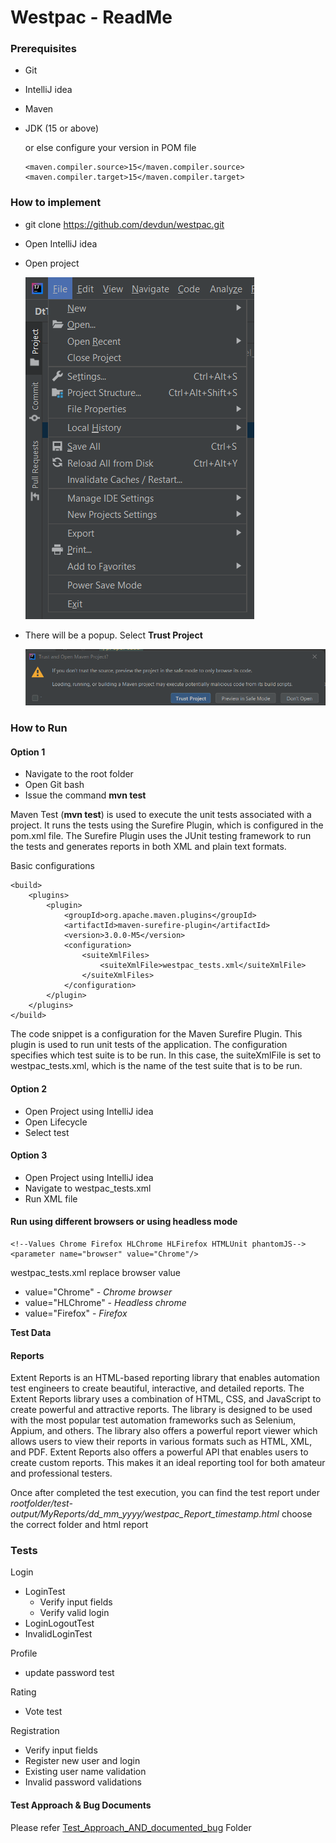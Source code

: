 # **Westpac - ReadMe**

### Prerequisites

- Git

- IntelliJ idea

- Maven

- JDK (15 or above)

  or else configure your version in POM file

  ```
  <maven.compiler.source>15</maven.compiler.source>
  <maven.compiler.target>15</maven.compiler.target>
  ```

### **How to implement**

- git clone https://github.com/devdun/westpac.git

- Open IntelliJ idea

- Open project

  ![img](https://github.com/devdun/westpac/blob/master/img/fileopen.png)

- There will be a popup. Select **Trust Project**

  ![img](https://github.com/devdun/westpac/blob/master/img/TrustProject.png)

### How to Run

#### Option 1

- Navigate to the root folder
- Open Git bash
- Issue the command **mvn test**

Maven Test (**mvn test**)  is used to execute the unit tests associated with a project. It runs the tests using the Surefire Plugin, which is configured in the pom.xml file. The Surefire Plugin uses the JUnit testing framework to run the tests and generates reports in both XML and plain text formats.

Basic configurations

```
<build>
    <plugins>
        <plugin>
            <groupId>org.apache.maven.plugins</groupId>
            <artifactId>maven-surefire-plugin</artifactId>
            <version>3.0.0-M5</version>
            <configuration>
                <suiteXmlFiles>
                    <suiteXmlFile>westpac_tests.xml</suiteXmlFile>
                </suiteXmlFiles>
            </configuration>
        </plugin>
    </plugins>
</build>
```

The code snippet is a configuration for the Maven Surefire Plugin. This plugin is used to run unit tests of the application. The configuration specifies which test suite is to be run. In this case, the suiteXmlFile is set to westpac_tests.xml, which is the name of the test suite that is to be run.

#### Option 2

- Open Project using IntelliJ idea
- Open Lifecycle
- Select test 

#### Option 3

- Open Project using IntelliJ idea
- Navigate to westpac_tests.xml
- Run XML file

#### Run using different browsers or using headless mode

```
<!--Values Chrome Firefox HLChrome HLFirefox HTMLUnit phantomJS-->
<parameter name="browser" value="Chrome"/>
```

westpac_tests.xml replace browser value 

- value="Chrome" - *Chrome browser*
- value="HLChrome" - *Headless chrome*
- value="Firefox"  - *Firefox*



**Test Data**

#### **Reports**

Extent Reports is an HTML-based reporting library that enables automation test engineers to create beautiful, interactive, and detailed reports. The Extent Reports library uses a combination of HTML, CSS, and JavaScript to create powerful and attractive reports. The library is designed to be used with the most popular test automation frameworks such as Selenium, Appium, and others. The library also offers a powerful report viewer which allows users to view their reports in various formats such as HTML, XML, and PDF. Extent Reports also offers a powerful API that enables users to create custom reports. This makes it an ideal reporting tool for both amateur and professional testers.

Once after completed the test execution, you can find the test report under *rootfolder/test-output/MyReports/dd_mm_yyyy/westpac_Report_timestamp.html* choose the correct folder and html report



### Tests

Login

- LoginTest
  - Verify input fields
  - Verify valid login
- LoginLogoutTest
- InvalidLoginTest

Profile

- update password test

Rating

- Vote test

Registration

- Verify input fields
- Register new user and login
- Existing user name validation
- Invalid password validations



#### Test Approach & Bug Documents

Please refer [Test_Approach_AND_documented_bug](https://github.com/devdun/westpac/tree/master/Test_Approach_AND_documented_bugs) Folder
